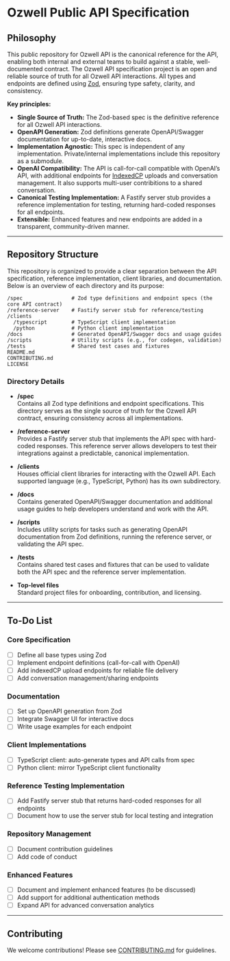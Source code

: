 # Ozwell Public API Specification

## Philosophy

This public repository for Ozwell API is the canonical reference for the API, enabling both internal and external teams to build against a stable, well-documented contract.
The Ozwell API specification project is an open and reliable source of truth for all Ozwell API interactions. All types and endpoints are defined using [Zod](https://github.com/colinhacks/zod), ensuring type safety, clarity, and consistency. 

**Key principles:**
- **Single Source of Truth:** The Zod-based spec is the definitive reference for all Ozwell API interactions.
- **OpenAPI Generation:** Zod definitions generate OpenAPI/Swagger documentation for up-to-date, interactive docs.
- **Implementation Agnostic:** This spec is independent of any implementation. Private/internal implementations include this repository as a submodule.
- **OpenAI Compatibility:** The API is call-for-call compatible with OpenAI’s API, with additional endpoints for [IndexedCP](https://github.com/mieweb/IndexedCP) uploads and conversation management. It also supports multi-user contribitions to a shared conversation.
- **Canonical Testing Implementation:** A Fastify server stub provides a reference implementation for testing, returning hard-coded responses for all endpoints.
- **Extensible:** Enhanced features and new endpoints are added in a transparent, community-driven manner.

---

## Repository Structure

This repository is organized to provide a clear separation between the API specification, reference implementation, client libraries, and documentation. Below is an overview of each directory and its purpose:

```
/spec                # Zod type definitions and endpoint specs (the core API contract)
/reference-server    # Fastify server stub for reference/testing
/clients
  /typescript        # TypeScript client implementation
  /python            # Python client implementation
/docs                # Generated OpenAPI/Swagger docs and usage guides
/scripts             # Utility scripts (e.g., for codegen, validation)
/tests               # Shared test cases and fixtures
README.md
CONTRIBUTING.md
LICENSE
```

### Directory Details

- **/spec**  
  Contains all Zod type definitions and endpoint specifications. This directory serves as the single source of truth for the Ozwell API contract, ensuring consistency across all implementations.

- **/reference-server**  
  Provides a Fastify server stub that implements the API spec with hard-coded responses. This reference server allows developers to test their integrations against a predictable, canonical implementation.

- **/clients**  
  Houses official client libraries for interacting with the Ozwell API. Each supported language (e.g., TypeScript, Python) has its own subdirectory.

- **/docs**  
  Contains generated OpenAPI/Swagger documentation and additional usage guides to help developers understand and work with the API.

- **/scripts**  
  Includes utility scripts for tasks such as generating OpenAPI documentation from Zod definitions, running the reference server, or validating the API spec.

- **/tests**  
  Contains shared test cases and fixtures that can be used to validate both the API spec and the reference server implementation.

- **Top-level files**  
  Standard project files for onboarding, contribution, and licensing.

---

## To-Do List

### Core Specification
- [ ] Define all base types using Zod
- [ ] Implement endpoint definitions (call-for-call with OpenAI)
- [ ] Add indexedCP upload endpoints for reliable file delivery
- [ ] Add conversation management/sharing endpoints

### Documentation
- [ ] Set up OpenAPI generation from Zod
- [ ] Integrate Swagger UI for interactive docs
- [ ] Write usage examples for each endpoint

### Client Implementations
- [ ] TypeScript client: auto-generate types and API calls from spec
- [ ] Python client: mirror TypeScript client functionality

### Reference Testing Implementation
- [ ] Add Fastify server stub that returns hard-coded responses for all endpoints
- [ ] Document how to use the server stub for local testing and integration

### Repository Management
- [ ] Document contribution guidelines
- [ ] Add code of conduct

### Enhanced Features
- [ ] Document and implement enhanced features (to be discussed)
- [ ] Add support for additional authentication methods
- [ ] Expand API for advanced conversation analytics

---

## Contributing

We welcome contributions! Please see [CONTRIBUTING.md](CONTRIBUTING.md?utm_source=bluehive&utm_medium=chat&utm_campaign=bluehive-ai) for guidelines.
